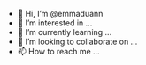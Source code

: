 - 👋 Hi, I’m @emmaduann
- 👀 I’m interested in ...
- 🌱 I’m currently learning ...
- 💞️ I’m looking to collaborate on ...
- 📫 How to reach me ...

<!---
emmaduann/emmaduann is a ✨ special ✨ repository because its `README.md` (this file) appears on your GitHub profile.
You can click the Preview link to take a look at your changes.
--->
